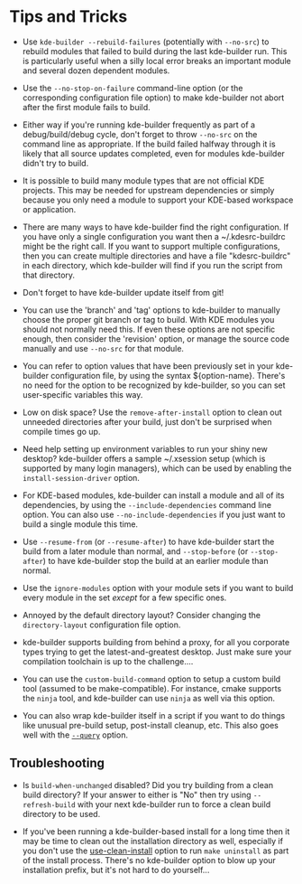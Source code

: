 # Tips and Tricks

- Use `kde-builder --rebuild-failures` (potentially with `--no-src`) to
  rebuild modules that failed to build during the last kde-builder run. This
  is particularly useful when a silly local error breaks an important module
  and several dozen dependent modules.

- Use the `--no-stop-on-failure` command-line option (or
  the corresponding configuration file option) to make kde-builder not abort
  after the first module fails to build.

- Either way if you're running kde-builder frequently as part of a
  debug/build/debug cycle, don't forget to throw `--no-src` on the command line
  as appropriate. If the build failed halfway through it is likely that all
  source updates completed, even for modules kde-builder didn't try to build.

- It is possible to build many module types that are not official KDE projects.
  This may be needed for upstream dependencies or simply because you only need
  a module to support your KDE-based workspace or application.

- There are many ways to have kde-builder find the right configuration. If you
  have only a single configuration you want then a ~/.kdesrc-buildrc might be
  the right call. If you want to support multiple configurations, then you can
  create multiple directories and have a file "kdesrc-buildrc" in each
  directory, which kde-builder will find if you run the script from that
  directory.

- Don't forget to have kde-builder update itself from git!

- You can use the 'branch' and 'tag' options to kde-builder to manually choose
  the proper git branch or tag to build. With KDE modules you should not
  normally need this. If even these options are not specific enough, then
  consider the 'revision' option, or manage the source code manually and use
  `--no-src` for that module.

- You can refer to option values that have been previously set in your
  kde-builder configuration file, by using the syntax ${option-name}. There's
  no need for the option to be recognized by kde-builder, so you can set
  user-specific variables this way.

- Low on disk space? Use the `remove-after-install` option to clean out
  unneeded directories after your build, just don't be surprised when compile
  times go up.

- Need help setting up environment variables to run your shiny new desktop?
  kde-builder offers a sample ~/.xsession setup (which is supported by many
  login managers), which can be used by enabling the `install-session-driver`
  option.

- For KDE-based modules, kde-builder can install a module and all of its
  dependencies, by using the `--include-dependencies` command line option.
  You can also use `--no-include-dependencies` if you just want to build
  a single module this time.

- Use `--resume-from` (or `--resume-after`) to have kde-builder start the
  build from a later module than normal, and `--stop-before` (or
  `--stop-after`) to have kde-builder stop the build at an earlier module than
  normal.

- Use the `ignore-modules` option with your module sets if you want to build
  every module in the set *except* for a few specific ones.

- Annoyed by the default directory layout? Consider changing the `directory-layout`
  configuration file option.

- kde-builder supports building from behind a proxy, for all you corporate
  types trying to get the latest-and-greatest desktop. Just make sure your
  compilation toolchain is up to the challenge....

- You can use the `custom-build-command` option to setup a custom build tool
  (assumed to be make-compatible). For instance, cmake supports the `ninja`
  tool, and kde-builder can use `ninja` as well via this option.

- You can also wrap kde-builder itself in a script if you want to do things
like unusual pre-build setup, post-install cleanup, etc. This also goes well
with the [`--query`](#cmdline-query) option.

## Troubleshooting

- Is `build-when-unchanged` disabled? Did you try building from a clean build
  directory? If your answer to either is "No" then try using `--refresh-build`
  with your next kde-builder run to force a clean build directory to be used.

- If you've been running a kde-builder-based install for a long time then it
  may be time to clean out the installation directory as well, especially if
  you don't use the [use-clean-install](#conf-use-clean-install) option to run `make uninstall` as
  part of the install process. There's no kde-builder option to blow up your
  installation prefix, but it's not hard to do yourself...
